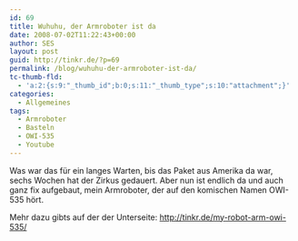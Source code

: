 ```yaml
---
id: 69
title: Wuhuhu, der Armroboter ist da
date: 2008-07-02T11:22:43+00:00
author: SES
layout: post
guid: http://tinkr.de/?p=69
permalink: /blog/wuhuhu-der-armroboter-ist-da/
tc-thumb-fld:
  - 'a:2:{s:9:"_thumb_id";b:0;s:11:"_thumb_type";s:10:"attachment";}'
categories:
  - Allgemeines
tags:
  - Armroboter
  - Basteln
  - OWI-535
  - Youtube
---
```

Was war das für ein langes Warten, bis das Paket aus Amerika da war, sechs Wochen hat der Zirkus gedauert. Aber nun ist endlich da und auch ganz fix aufgebaut, mein Armroboter, der auf den komischen Namen OWI-535 hört.



Mehr dazu gibts auf der der Unterseite: <http://tinkr.de/my-robot-arm-owi-535/>
